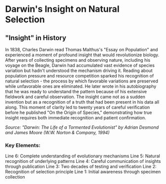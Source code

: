 # Darwin's Insight on Natural Selection

## "Insight" in History

In 1838, Charles Darwin read Thomas Malthus's "Essay on Population" and experienced a moment of profound insight that would revolutionize biology. After years of collecting specimens and observing nature, including his voyage on the Beagle, Darwin had accumulated vast evidence of species variation but hadn't understood the mechanism driving it. Reading about population pressure and resource competition sparked his recognition of natural selection - the process by which favorable variations are preserved while unfavorable ones are eliminated. He later wrote in his autobiography that he was ready to understand the pattern because of his extensive fieldwork and careful observation. The insight came not as a sudden invention but as a recognition of a truth that had been present in his data all along. This moment of clarity led to twenty years of careful verification before he published "On the Origin of Species," demonstrating how true insight requires both immediate recognition and patient confirmation.

*Source: "Darwin: The Life of a Tormented Evolutionist" by Adrian Desmond and James Moore (W.W. Norton & Company, 1994)*

### Key Elements:
Line 6: Complete understanding of evolutionary mechanisms
Line 5: Natural recognition of underlying patterns
Line 4: Careful communication of insights through publication
Line 3: Two decades of testing and verification
Line 2: Recognition of selection principle
Line 1: Initial awareness through specimen collection